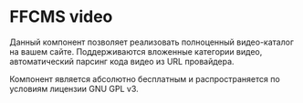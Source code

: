 FFCMS video 
===========

Данный компонент позволяет реализовать полноценный видео-каталог на вашем сайте. Поддерживаются вложенные категории видео, автоматический парсинг кода видео из URL провайдера.

Компонент является абсолютно бесплатным и распространяется по условиям лицензии GNU GPL v3.
